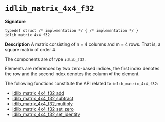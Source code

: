 # `idlib_matrix_4x4_f32`

**Signature**
```
typedef struct /* implementation */ { /* implementation */ } idlib_matrix_4x4_f32
```

**Description**
A matrix consisting of n = 4 columns and m = 4 rows.
That is, a square matrix of order 4.

The components are of type `idlib_f32`.

Elements are referenced by two zero-based indices, the first index denotes the row and the second index denotes the column of the element.

The following functions constitute the API related to `idlib_matrix_4x4_f32`:
- [idlib_matrix_4x4_f32_add](idlib_matrix_4x4_f32_add.md)
- [idlib_matrix_4x4_f32_subtract](idlib_matrix_4x4_f32_subtract.md)
- [idlib_matrix_4x4_f32_multiply](idlib_matrix_4x4_f32_multiply.md)
- [idlib_matrix_4x4_f32_set_zero](idlib_matrix_4x4_f32_set_zero.md)
- [idlib_matrix_4x4_f32_set_identity](idlib_matrix_4x4_f32_set_identity.md)
